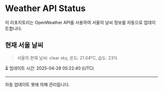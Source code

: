 
# Weather API Status

이 리포지토리는 OpenWeather API를 사용하여 서울의 날씨 정보를 자동으로 업데이트합니다.

## 현재 서울 날씨
> 서울의 현재 날씨: clear sky, 온도: 21.04°C, 습도: 23%

⏳ 업데이트 시간: 2025-04-28 05:22:40 (UTC)

---
자동 업데이트 봇에 의해 관리됩니다.
